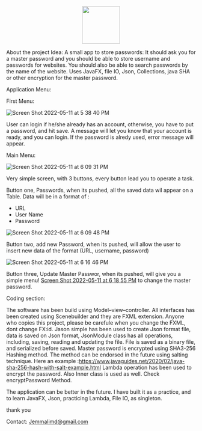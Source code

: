 <div id="header" align="center">
  <img src="https://media.giphy.com/media/M9gbBd9nbDrOTu1Mqx/giphy.gif" width="100"/>
</div>


About the project Idea: A small app to store passwords: It should ask you for a master password and you should be able to store username and passwords for websites. You should also be able to search passwords by the name of the website. Uses JavaFX, file IO, Json, Collections, java SHA or other encryption for the master password.

Application Menu:

First Menu: 

![Screen Shot 2022-05-11 at 5 38 40 PM](https://user-images.githubusercontent.com/98445818/167963764-97c1251b-409f-4230-8752-5bdfee8ad10f.png)


User can login if he/she already has an account, otherwise, you have to put a password, and hit save. A message will let you know that your account is ready, and you can login. If the password is alredy used, error message will appear. 

Main Menu: 

![Screen Shot 2022-05-11 at 6 09 31 PM](https://user-images.githubusercontent.com/98445818/167963903-b9797747-1504-4e0e-8390-f4564aad017e.png)

Very simple screen, with 3 buttons, every button lead you to operate a task. 

Button one, Passwords, when its pushed, all the saved data wil appear on a Table. Data will be in a format of :
- URL 
- User Name
- Password

![Screen Shot 2022-05-11 at 6 09 48 PM](https://user-images.githubusercontent.com/98445818/167964076-2e43264c-b99a-4bac-878e-fef68bc98dc5.png)

Button two, add new Password, when its pushed, will allow the user to insert new data of the format (URL, username, password)

![Screen Shot 2022-05-11 at 6 16 46 PM](https://user-images.githubusercontent.com/98445818/167964137-abe4e8c7-14b9-4574-88a6-2f2a95cd47a6.png)

Button three, Update Master Passwor, when its pushed, will give you a simple menu!
[Screen Shot 2022-05-11 at 6 18 55 PM](https://user-images.githubusercontent.com/98445818/167964275-1d9fa464-3b1d-497f-8971-11a5316b4da4.png)
 to change the master password.

Coding section: 

The software has been build using Model–view–controller. 
All interfaces has been created using Scenebuilder and they are FXML extension. Anyone who copies this project, please be carefule when you change the FXML, dont change FX:id. 
Jason simple has been used to create Json format file, data is saved on Json format, JsonModule class has all operations, including, saving, reading and updating the file. File is saved as a binary file, and serialized before saved. 
Master password is encrypted using SHA3-256 Hashing method. The method can be endorsed in the future using salting technique. Here an example :https://www.javaguides.net/2020/02/java-sha-256-hash-with-salt-example.html
Lambda operation has been used to encrypt the password. Also Inner class is used as well. Check encryptPassword Method. 

The application can be better in the future. I have built it as a practice, and to learn JavaFX, Json, practicing Lambda, File IO, as singleton. 

thank you 

Contact: Jemmalimd@gmail.com
